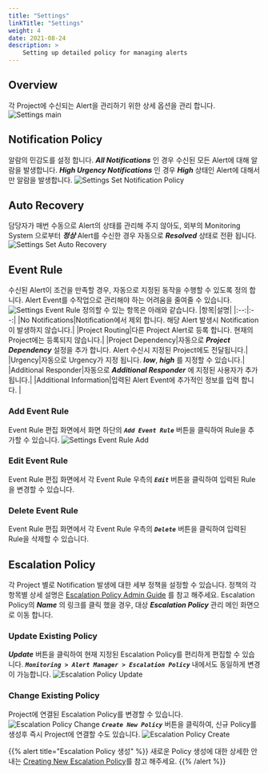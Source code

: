 ```yaml
---
title: "Settings"
linkTitle: "Settings"
weight: 4
date: 2021-08-24
description: >
    Setting up detailed policy for managing alerts
---
```


## Overview
각 Project에 수신되는 Alert을 관리하기 위한 상세 옵션을 관리 합니다.
![Settings main](/ko/docs/guides_v1/alert_manager/project_dashboard/settings_img/settings_img_01.png)

## Notification Policy
알람의 민감도를 설정 합니다. _**All Notifications**_ 인 경우 수신된 모든 Alert에 대해 알람을 발생합니다.
_**High Urgency Notifications**_ 인 경우 _**High**_ 상태인 Alert에 대해서만 알람을 발생합니다.
![Settings Set Notification Policy](/ko/docs/guides_v1/alert_manager/project_dashboard/settings_img/settings_img_02.png)

## Auto Recovery
담당자가 매번 수동으로 Alert의 상태를 관리해 주지 않아도, 외부의 Monitoring System 으로부터 _**정상**_ Alert를 수신한 경우
자동으로 _**Resolved**_ 상태로 전환 됩니다.
![Settings Set Auto Recovery](/ko/docs/guides_v1/alert_manager/project_dashboard/settings_img/settings_img_03.png)

## Event Rule
수신된 Alert이 조건을 만족할 경우, 자동으로 지정된 동작을 수행할 수 있도록 정의 합니다.
Alert Event를 수작업으로 관리해야 하는 어려움을 줄여줄 수 있습니다.
![Settings Event Rule](/ko/docs/guides_v1/alert_manager/project_dashboard/settings_img/settings_img_04.png)
정의할 수 있는 항목은 아래와 같습니다.
|항목|설명|
|:--:|:--:|
|No Notifications|Notification에서 제외 합니다. 해당 Alert 발생시 Notification이 발생하지 않습니다.|
|Project Routing|다른 Project Alert로 등록 합니다. 현재의 Project에는 등록되지 않습니다.|
|Project Dependency|자동으로 _**Project Dependency**_ 설정을 추가 합니다. Alert 수신시 지정된 Project에도 전달됩니다.|
|Urgency|자동으로 Urgency가 지정 됩니다. _**low**_, _**high**_ 를 지정할 수 있습니다.|
|Additional Responder|자동으로 _**Additional Responder**_ 에 지정된 사용자가 추가 됩니다.|
|Additional Information|입력된 Alert Event에 추가적인 정보를 입력 합니다. |

### Add Event Rule
Event Rule 편집 화면에서 화면 하단의 _**`Add Event Rule`**_ 버튼을 클릭하여 Rule을 추가할 수 있습니다.
![Settings Event Rule Add](/ko/docs/guides_v1/alert_manager/project_dashboard/settings_img/settings_img_05.png)

### Edit Event Rule
Event Rule 편집 화면에서 각 Event Rule 우측의 _**`Edit`**_ 버튼을 클릭하여 입력된 Rule을 변경할 수 있습니다.

### Delete Event Rule
Event Rule 편집 화면에서 각 Event Rule 우측의 _**`Delete`**_ 버튼을 클릭하여 입력된 Rule을 삭제할 수 있습니다.

## Escalation Policy
각 Project 별로 Notification 발생에 대한 세부 정책을 설정할 수 있습니다.
정책의 각 항목별 상세 설명은 [Escalation Policy Admin Guide](/docs/guides_v1/alert_manager/escalation_policy/#create-escalation-policy) 를 참고 해주세요.
Escalation Policy의 _**Name**_ 의 링크를 클릭 했을 경우, 대상 _**Escalation Policy**_ 관리 메인 화면으로 이동 합니다.

### Update Existing Policy
_**Update**_ 버튼을 클릭하여 현재 지정된 Escalation Policy를 편리하게 편집할 수 있습니다.
_**`Monitoring > Alert Manager > Escalation Policy`**_ 내에서도 동일하게 변경이 가능합니다.
![Escalation Policy Update](/ko/docs/guides_v1/alert_manager/project_dashboard/settings_img/settings_img_06.png)

### Change Existing Policy
Project에 연결된 Escalation Policy를 변경할 수 있습니다.
![Escalation Policy Change](/ko/docs/guides_v1/alert_manager/project_dashboard/settings_img/settings_img_07.png)
_**`Create New Policy`**_ 버튼을 클릭하여, 신규 Policy를 생성후 즉시 Project에 연결할 수도 있습니다.
![Escalation Policy Create](/ko/docs/guides_v1/alert_manager/project_dashboard/settings_img/settings_img_08.png)

{{% alert title="Escalation Policy 생성" %}}
새로운 Policy 생성에 대한 상세한 안내는 [Creating New Escalation Policy](/ko/docs/guides_v1/alert_manager/escalation_policy/escalation-policy/#create-escalation-policy)를 참고 해주세요.
{{% /alert %}}

